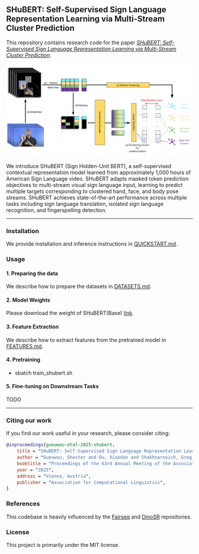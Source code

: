 
## SHuBERT: Self-Supervised Sign Language Representation Learning via Multi-Stream Cluster Prediction

This repository contains research code for the paper [*SHuBERT: Self-Supervised Sign Language Representation Learning via Multi-Stream Cluster Prediction*](https://arxiv.org/abs/2411.16765).

<p align="middle">
  <img src="imgs/shubert_pipeline.png"  alt="SHuBERT Overview">
</p>


We introduce SHuBERT (Sign Hidden-Unit BERT), a self-supervised contextual representation model learned from approximately 1,000 hours of  American Sign Language video. SHuBERT adapts masked token prediction objectives to multi-stream visual sign language input, learning to predict multiple targets corresponding to clustered hand, face, and body pose streams. SHuBERT achieves state-of-the-art performance across multiple tasks including sign language translation, isolated sign language recognition, and fingerspelling detection.  

----

### Installation

We provide installation and inference instructions in [QUICKSTART.md](QUICKSTART.md).

### Usage
#### 1. Preparing the data

We describe how to prepare the datasets in [DATASETS.md](DATASETS.md).


#### 2. Model Weights

Please download the weight of SHuBERT(Base) [link](https://drive.google.com/drive/folders/1aOZEkENp2B-5sRq5F67dYsirnHwsFjKV?usp=sharing).

#### 3. Feature Extraction

We describe how to extract features from the pretrained model in [FEATURES.md](FEATURES.md).


#### 4. Pretraining

- sbatch train_shubert.sh


#### 5. Fine-tuning on Downstream Tasks

TODO

---- 
### Citing our work
If you find our work useful in your research, please consider citing:

```bibtex
@inproceedings{gueuwou-etal-2025-shubert,
    title = "SHuBERT: Self-Supervised Sign Language Representation Learning via Multi-Stream Cluster Prediction",
    author = "Gueuwou, Shester and Du, Xiaodan and Shakhnarovich, Greg and Livescu, Karen and Liu, Alexander H.",
    booktitle = "Proceedings of the 63rd Annual Meeting of the Association for Computational Linguistics (Volume 1: Long Papers)",
    year = "2025",
    address = "Vienna, Austria",
    publisher = "Association for Computational Linguistics",
}
```


### References
This codebase is heavily influenced by the [Fairseq](https://github.com/facebookresearch/fairseq) and [DinoSR](https://github.com/Alexander-H-Liu/dinosr) repositories.

### License
This project is primarily under the MIT license.